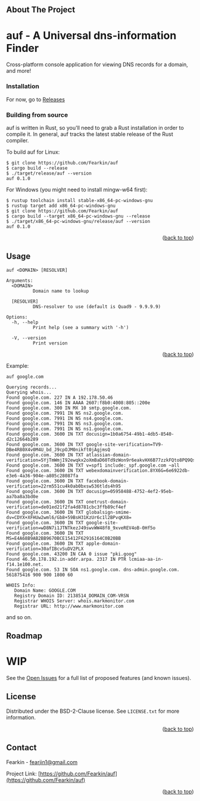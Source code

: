 <a name="readme-top"></a>

<!-- ABOUT THE PROJECT -->
## About The Project
# auf - A Universal dns-information Finder
Cross-platform console application for viewing DNS records for a domain, and more!


<!-- GETTING STARTED -->
### Installation
For now, go to [Releases](https://github.com/Fearkin/auf/releases/)


### Building from source
auf is written in Rust, so you'll need to grab a Rust installation in order to compile it. In general, auf tracks the latest stable release of the Rust compiler.

To build auf for Linux:
```
$ git clone https://github.com/Fearkin/auf
$ cargo build --release
$ ./target/release/auf --version
auf 0.1.0
```
For Windows (you might need to install mingw-w64 first):
```
$ rustup toolchain install stable-x86_64-pc-windows-gnu
$ rustup target add x86_64-pc-windows-gnu
$ git clone https://github.com/Fearkin/auf
$ cargo build --target x86_64-pc-windows-gnu --release
$ ./target/x86_64-pc-windows-gnu/release/auf --version
auf 0.1.0
```
<p align="right">(<a href="#readme-top">back to top</a>)</p>



<!-- USAGE EXAMPLES -->
## Usage

```
auf <DOMAIN> [RESOLVER]

Arguments:
  <DOMAIN>
          Domain name to lookup

  [RESOLVER]
          DNS-resolver to use (default is Quad9 - 9.9.9.9)

Options:
  -h, --help
          Print help (see a summary with '-h')

  -V, --version
          Print version
```
<p align="right">(<a href="#readme-top">back to top</a>)</p>

Example:
```
auf google.com

Querying records...
Querying whois...
Found google.com. 227 IN A 192.178.50.46
Found google.com. 146 IN AAAA 2607:f8b0:4008:805::200e
Found google.com. 300 IN MX 10 smtp.google.com.
Found google.com. 7991 IN NS ns2.google.com.
Found google.com. 7991 IN NS ns4.google.com.
Found google.com. 7991 IN NS ns3.google.com.
Found google.com. 7991 IN NS ns1.google.com.
Found google.com. 3600 IN TXT docusign=1b0a6754-49b1-4db5-8540-d2c12664b289
Found google.com. 3600 IN TXT google-site-verification=TV9-DBe4R80X4v0M4U_bd_J9cpOJM0nikft0jAgjmsQ
Found google.com. 3600 IN TXT atlassian-domain-verification=5YjTmWmjI92ewqkx2oXmBaD60Td9zWon9r6eakvHX6B77zzkFQto8PQ9QsKnbf4I
Found google.com. 3600 IN TXT v=spf1 include:_spf.google.com ~all
Found google.com. 3600 IN TXT webexdomainverification.8YX6G=6e6922db-e3e6-4a36-904e-a805c28087fa
Found google.com. 3600 IN TXT facebook-domain-verification=22rm551cu4k0ab0bxsw536tlds4h95
Found google.com. 3600 IN TXT docusign=05958488-4752-4ef2-95eb-aa7ba8a3bd0e
Found google.com. 3600 IN TXT onetrust-domain-verification=de01ed21f2fa4d8781cbc3ffb89cf4ef
Found google.com. 3600 IN TXT globalsign-smime-dv=CDYX+XFHUw2wml6/Gb8+59BsH31KzUr6c1l2BPvqKX8=
Found google.com. 3600 IN TXT google-site-verification=wD8N7i1JTNTkezJ49swvWW48f8_9xveREV4oB-0Hf5o
Found google.com. 3600 IN TXT MS=E4A68B9AB2BB9670BCE15412F62916164C0B20BB
Found google.com. 3600 IN TXT apple-domain-verification=30afIBcvSuDV2PLX
Found google.com. 43200 IN CAA 0 issue "pki.goog"
Found 46.50.178.192.in-addr.arpa. 2317 IN PTR lcmiaa-aa-in-f14.1e100.net.
Found google.com. 53 IN SOA ns1.google.com. dns-admin.google.com. 561875416 900 900 1800 60

WHOIS Info:
   Domain Name: GOOGLE.COM
   Registry Domain ID: 2138514_DOMAIN_COM-VRSN
   Registrar WHOIS Server: whois.markmonitor.com
   Registrar URL: http://www.markmonitor.com
```
and so on.


<!-- ROADMAP -->
## Roadmap
# WIP

See the [Open Issues](https://github.com/Fearkin/auf/issues) for a full list of proposed features (and known issues).




<!-- CONTRIBUTING -->
<!-- LICENSE -->
## License

Distributed under the BSD-2-Clause license. See `LICENSE.txt` for more information.

<p align="right">(<a href="#readme-top">back to top</a>)</p>



<!-- CONTACT -->
## Contact

Fearkin - fearjin1@gmail.com

Project Link: [https://github.com/Fearkin/auf](https://github.com/Fearkin/auf)

<p align="right">(<a href="#readme-top">back to top</a>)</p>


<!-- MARKDOWN LINKS & IMAGES -->
<!-- https://www.markdownguide.org/basic-syntax/#reference-style-links -->
[contributors-shield]: https://img.shields.io/github/contributors/Fearkin/auf.svg?style=for-the-badge
[contributors-url]: https://github.com/Fearkin/auf/graphs/contributors
[forks-shield]: https://img.shields.io/github/forks/Fearkin/auf.svg?style=for-the-badge
[forks-url]: https://github.com/Fearkin/auf/network/members
[stars-shield]: https://img.shields.io/github/stars/Fearkin/auf.svg?style=for-the-badge
[stars-url]: https://github.com/Fearkin/auf/stargazers
[issues-shield]: https://img.shields.io/github/issues/Fearkin/auf.svg?style=for-the-badge
[issues-url]: https://github.com/Fearkin/auf/issues
[product-screenshot]: images/screenshot.png
[Next.js]: https://img.shields.io/badge/next.js-000000?style=for-the-badge&logo=nextdotjs&logoColor=white
[Rust]: https://img.shields.io/badge/rust-8B4513?style=for-the-badge&logo=rust&logoColor=white
[Rust-url]: https://www.rust-lang.org/
